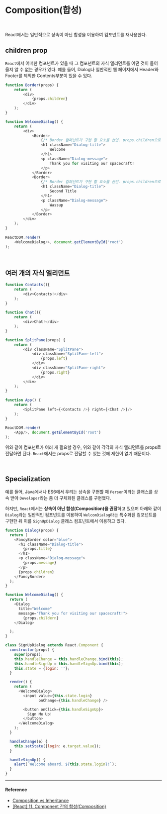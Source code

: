 # Composition(합성)

<br/>

React에서는 일반적으로 상속이 아닌 합성을 이용하여 컴포넌트를 재사용한다.

## children prop

`React`에서 어떠한 컴포넌트가 있을 때 그 컴포넌트의 자식 엘리먼트를 어떤 것이 들어올지 알 수 없는 경우가 있다.
예를 들어, Dialog나 일반적인 웹 페이지에서 Header와 Footer를 제외한 Contents부분이 있을 수 있다.

```js
function Border(props) {
    return (
        <div>
            {props.children}
        </div>
    );
}
```

```js
function WelcomeDialog() {
    return (
        <div>
            <Border>
                {/* Border 컴퍼넌트가 구현 할 요소를 선언. props.children으로 호출한다.*/}
                <h1 className="Dialog-title">
                    Welcome
                </h1>
                <p className="Dialog-message">
                    Thank you for visiting our spacecraft!
                </p>
            </Border>
            <Border>
                {/* Border 컴퍼넌트가 구현 할 요소를 선언. props.children으로 호출한다.*/}
                <h1 className="Dialog-title">
                    Second Title
                </h1>
                <p className="Dialog-message">
                    Wassup
                </p>
            </Border>
        </div>
    );
}
 
ReactDOM.render(
    <WelcomeDialog/>, document.getElementById('root')
);
```

<br/>

## 여러 개의 자식 엘리먼트

```js
function Contacts(){
    return (
        <div>Contacts!</div>
    );
}
 
function Chat(){
    return (
        <div>Chat!</div>
    );
}
```

```js
function SplitPane(props) {
    return (
        <div className="SplitPane">
            <div className="SplitPane-left">
                {props.left}
            </div>
            <div className="SplitPane-right">
                {props.right}
            </div>
        </div>
    );
}
 
function App() {
    return (
        <SplitPane left={<Contacts />} right={<Chat />}/>
    );
}
 
ReactDOM.render(
    <App/>, document.getElementById('root')
);

```

위와 같이 컴포넌트가 여러 개 필요할 경우, 위와 같이 각각의 자식 엘리먼트를 props로 전달하면 된다. `React`에서는 props로 전달할 수 있는 것에 제한이 없기 때문이다.

<br/>

## Specialization

예를 들어, Java에서나 ES6에서 우리는 상속을 구현할 때 `Person`이라는 클래스를 상속 받아 `Developer`라는 좀 더 구체화된 클래스를 구현했다.

하지만, `React`에서는 **상속이 아닌 합성(Composition)을 권장**하고 있으며 아래와 같이 `Dialog`라는 일반적인 컴포넌트를 이용하여 `WelcomDialog`라는 특수화된 컴포넌트를 구현한 뒤 이를 `SignUpDialog` 클래스 컴포넌트에서 이용하고 있다.

```js
function Dialog(props) {
  return (
    <FancyBorder color="blue">
      <h1 className="Dialog-title">
        {props.title}
      </h1>
      <p className="Dialog-message">
        {props.message}
      </p>
      {props.children}
    </FancyBorder>
  );
}
```

```js
function WelcomeDialog() {
  return (
    <Dialog
      title="Welcome"
      message="Thank you for visiting our spacecraft!">
        {props.childern}
    </Dialog>

  );
}
```

```js
class SignUpDialog extends React.Component {
  constructor(props) {
    super(props);
    this.handleChange = this.handleChange.bind(this);
    this.handleSignUp = this.handleSignUp.bind(this);
    this.state = {login: ''};
  }

  render() {
    return (
      <WelcomeDialog>
        <input value={this.state.login}
               onChange={this.handleChange} />

        <button onClick={this.handleSignUp}>
          Sign Me Up!
        </button>
      </WelcomeDialog>
    );
  }

  handleChange(e) {
    this.setState({login: e.target.value});
  }

  handleSignUp() {
    alert(`Welcome aboard, ${this.state.login}!`);
  }
}
```

---

#### Reference

- [Composition vs Inheritance](https://ko.reactjs.org/docs/composition-vs-inheritance.html)
- [[React] 11. Component 간의 합성(Composition)](https://blog.sonim1.com/186)
